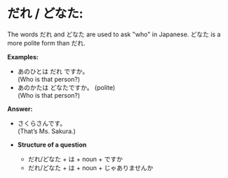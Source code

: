 # **だれ / どなた:**

The words だれ and どなた are used to ask "who" in Japanese. どなた is a more polite form than だれ.

**Examples:**

- あのひとは だれ ですか。  
  (Who is that person?)
- あのかたは どなたですか。 (polite)  
  (Who is that person?)

**Answer:**

- さくらさんです。  
  (That’s Ms. Sakura.)

- **Structure of a question**
  - だれ/どなた + は + noun + ですか
  - だれ/どなた + は + noun + じゃありませんか
